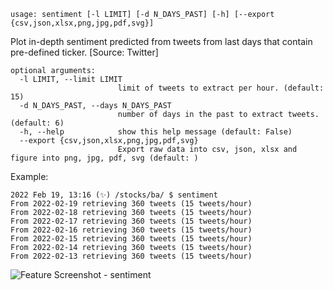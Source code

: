 ```
usage: sentiment [-l LIMIT] [-d N_DAYS_PAST] [-h] [--export {csv,json,xlsx,png,jpg,pdf,svg}]
```

Plot in-depth sentiment predicted from tweets from last days that contain pre-defined ticker. [Source: Twitter]

```
optional arguments:
  -l LIMIT, --limit LIMIT
                        limit of tweets to extract per hour. (default: 15)
  -d N_DAYS_PAST, --days N_DAYS_PAST
                        number of days in the past to extract tweets. (default: 6)
  -h, --help            show this help message (default: False)
  --export {csv,json,xlsx,png,jpg,pdf,svg}
                        Export raw data into csv, json, xlsx and figure into png, jpg, pdf, svg (default: )
```

Example:

```
2022 Feb 19, 13:16 (✨) /stocks/ba/ $ sentiment
From 2022-02-19 retrieving 360 tweets (15 tweets/hour)
From 2022-02-18 retrieving 360 tweets (15 tweets/hour)
From 2022-02-17 retrieving 360 tweets (15 tweets/hour)
From 2022-02-16 retrieving 360 tweets (15 tweets/hour)
From 2022-02-15 retrieving 360 tweets (15 tweets/hour)
From 2022-02-14 retrieving 360 tweets (15 tweets/hour)
From 2022-02-13 retrieving 360 tweets (15 tweets/hour)
```

<img size="1400" alt="Feature Screenshot - sentiment" src="https://user-images.githubusercontent.com/18151143/154813738-58dc44c8-19b5-4c2e-912c-e74e239b93e8.png"/>

